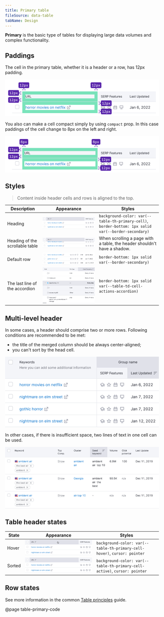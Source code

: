 ```yaml
---
title: Primary table
fileSource: data-table
tabName: Design
---
```


**Primary** is the basic type of tables for displaying large data volumes and complex functionality.

## Paddings

The cell in the primary table, whether it is a header or a row, has 12px padding.

![](static/primary-paddings.png)

You also can make a cell compact simply by using `compact` prop. In this case paddings of the cell change to 8px on the left and right.

![](static/primary-compact-paddings.png)

## Styles

> Content inside header cells and rows is aligned to the top.

| Description                     | Appearance                       | Styles                                                                                               |
| ------------------------------- | -------------------------------- | ---------------------------------------------------------------------------------------------------- |
| Heading                         | ![](static/th-styles.png)        | `background-color: var(--table-th-primary-cell)`, `border-bottom: 1px solid var(--border-secondary)` |
| Heading of the scrollable table | ![](static/th-styles-scroll.png) | When scrolling a page with a table, the header shouldn't have a shadow.      |
| Default row                     | ![](static/td-default.png)      | `border-bottom: 1px solid var(--border-secondary)`                                   |
| The last line of the accordion  | ![](static/accordion.png)  | `border-bottom: 1px solid var(--table-td-cell-actions-accordion)`                                   |

## Multi-level header

In some cases, a header should comprise two or more rows. Following conditions are recommended to be met:

- the title of the merged column should be always center-aligned;
- you can't sort by the head cell.

![](static/two-row-head.png)

In other cases, if there is insufficient space, two lines of text in one cell can be used.

![](static/two-row-name-head.png)

## Table header states

| State  | Appearance                | Styles                                                                     |
| ------ | ------------------------- | -------------------------------------------------------------------------- |
| Hover  | ![](static/th-hover.png)  | `background-color: var(--table-th-primary-cell-hover)`, `cursor: pointer`  |
| Sorted | ![](static/th-styles.png) | `background-color: var(--table-th-primary-cell-active)`, `cursor: pointer` |

## Row states

See more information in the common [Table principles](/table-group/table/#a1c3dd) guide.

@page table-primary-code
